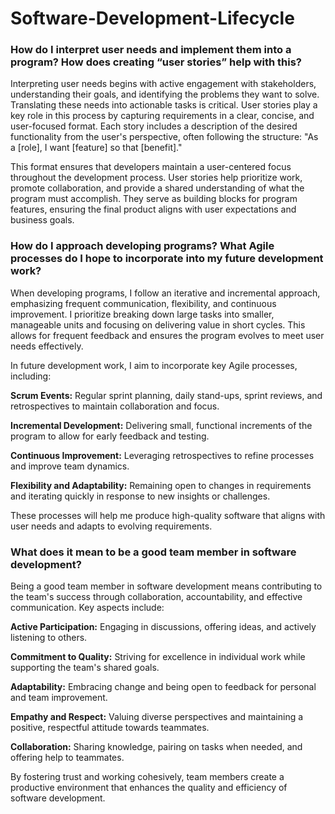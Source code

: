 # Software-Development-Lifecycle
### How do I interpret user needs and implement them into a program? How does creating “user stories” help with this?
Interpreting user needs begins with active engagement with stakeholders, understanding their goals, and identifying the problems they want to solve. Translating these needs into actionable tasks is critical. User stories play a key role in this process by capturing requirements in a clear, concise, and user-focused format. Each story includes a description of the desired functionality from the user's perspective, often following the structure: "As a [role], I want [feature] so that [benefit]."

This format ensures that developers maintain a user-centered focus throughout the development process. User stories help prioritize work, promote collaboration, and provide a shared understanding of what the program must accomplish. They serve as building blocks for program features, ensuring the final product aligns with user expectations and business goals.

### How do I approach developing programs? What Agile processes do I hope to incorporate into my future development work?
When developing programs, I follow an iterative and incremental approach, emphasizing frequent communication, flexibility, and continuous improvement. I prioritize breaking down large tasks into smaller, manageable units and focusing on delivering value in short cycles. This allows for frequent feedback and ensures the program evolves to meet user needs effectively.

In future development work, I aim to incorporate key Agile processes, including:

**Scrum Events:** Regular sprint planning, daily stand-ups, sprint reviews, and retrospectives to maintain collaboration and focus.

**Incremental Development:** Delivering small, functional increments of the program to allow for early feedback and testing.

**Continuous Improvement:** Leveraging retrospectives to refine processes and improve team dynamics.

**Flexibility and Adaptability:** Remaining open to changes in requirements and iterating quickly in response to new insights or challenges.

These processes will help me produce high-quality software that aligns with user needs and adapts to evolving requirements.

### What does it mean to be a good team member in software development?
Being a good team member in software development means contributing to the team's success through collaboration, accountability, and effective communication. Key aspects include:

**Active Participation:** Engaging in discussions, offering ideas, and actively listening to others.

**Commitment to Quality:** Striving for excellence in individual work while supporting the team's shared goals.

**Adaptability:** Embracing change and being open to feedback for personal and team improvement.

**Empathy and Respect:** Valuing diverse perspectives and maintaining a positive, respectful attitude towards teammates.

**Collaboration:** Sharing knowledge, pairing on tasks when needed, and offering help to teammates.

By fostering trust and working cohesively, team members create a productive environment that enhances the quality and efficiency of software development.


